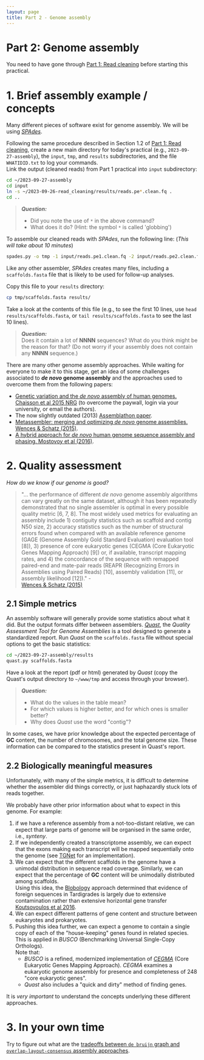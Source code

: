 ```yaml
---
layout: page
title: Part 2 - Genome assembly
---
```


<!-- Updated by Alexis Gkantiragas, 2023 -->

# Part 2: Genome assembly

You need to have gone through [Part 1: Read cleaning](pt-1-read-cleaning.html)
before starting this practical.

# 1. Brief assembly example / concepts

Many different pieces of software exist for genome assembly. We will be using
[*SPAdes*](https://cab.spbu.ru/software/spades/).

Following the same procedure described in Section 1.2 of
[Part 1: Read cleaning](pt-1-read-cleaning.html), create a new main directory
for today's practical (e.g., `2023-09-27-assembly`), the `input`, `tmp`,
and `results` subdirectories, and the file `WHATIDID.txt` to log your
commands.  
Link the output (cleaned reads) from Part 1 practical into `input` subdirectory:

```bash
cd ~/2023-09-27-assembly
cd input
ln -s ~/2023-09-26-read_cleaning/results/reads.pe*.clean.fq .
cd ..
```

> **_Question:_**  
> * Did you note the use of `*` in the above command?
> * What does it do? (Hint: the symbol `*` is called 'globbing')

To assemble our cleaned reads with *SPAdes*, run the following line: 
(_This will take about 10 minutes_)

```bash
spades.py -o tmp -1 input/reads.pe1.clean.fq -2 input/reads.pe2.clean.fq
```

Like any other assembler, *SPAdes* creates many files, including a 
`scaffolds.fasta` file that is likely to be used for follow-up 
analyses.  
<!-- [.](../../data/reference_assembly/output/scaffolds.fasta.gz?raw=true).   -->
Copy this file to your `results` directory:

```bash
cp tmp/scaffolds.fasta results/
```

Take a look at the contents of this file (e.g., to see the first 10 lines, use 
`head results/scaffolds.fasta`, or `tail results/scaffolds.fasta` to see the
last 10 lines).

> **_Question:_**  
> Does it contain a lot of **NNNN** sequences? What do you think might be the
> reason for that? (Do not worry if your assembly does not contain any **NNNN**
> sequence.)

There are many other genome assembly approaches. While waiting for everyone to
make it to this stage, get an idea of some challenges associated to **_de novo_
genome assembly** and the approaches used to overcome them from the following 
papers:

 * [Genetic variation and the *de novo* assembly of human genomes. Chaisson et al 2015 NRG](https://www.nature.com/articles/nrg3933)
   (to overcome the paywall, login via your university, or email the authors).
 * The now slightly outdated (2013) [Assemblathon paper](http://gigascience.biomedcentral.com/articles/10.1186/2047-217X-2-10).
 * [Metassembler: merging and optimizing *de novo* genome assemblies. Wences & Schatz (2015)](http://genomebiology.biomedcentral.com/articles/10.1186/s13059-015-0764-4).
 * [A hybrid approach for *de novo* human genome sequence assembly and phasing. Mostovoy et al (2016)](https://www.nature.com/articles/nmeth.3865).

# 2. Quality assessment

_How do we know if our genome is good?_

> "... the performance of different *de novo* genome assembly algorithms can 
> vary greatly on the same dataset, although it has been repeatedly demonstrated
> that no single assembler is optimal in every possible quality metric 
> [6, 7, 8]. The most widely used metrics for evaluating an assembly include 1)
> contiguity statistics such as scaffold and contig N50 size, 2) accuracy
> statistics such as the number of structural errors found when compared with an
> available reference genome (GAGE (Genome Assembly Gold Standard Evaluation)
> evaluation tool [8]), 3) presence of core eukaryotic genes (CEGMA (Core 
> Eukaryotic Genes Mapping Approach) [9]) or, if available, transcript mapping
> rates, and 4) the concordance of the sequence with remapped paired-end and
> mate-pair reads (REAPR (Recognizing Errors in Assemblies using Paired Reads) 
> [10], assembly validation [11], or assembly likelihood [12])." -  
> [Wences & Schatz (2015)](http://genomebiology.biomedcentral.com/articles/10.1186/s13059-015-0764-4)

## 2.1 Simple metrics

An assembly software will generally provide some statistics about what it did.
But the output formats differ between assemblers. [*Quast*](http://quast.sourceforge.net/quast),
the _Quality Assessment Tool for Genome Assemblies_ is a tool designed to
generate a standardized report. Run *Quast* on the `scaffolds.fasta`
file without special options to get the basic statistics:

```bash
cd ~/2023-09-27-assembly/results
quast.py scaffolds.fasta
```

Have a look at the report (pdf or html) generated by *Quast* (copy the Quast's
output directory to `~/www/tmp` and access through your browser).

> **_Question:_**  
> * What do the values in the table mean?
> * For which values is higher better, and for which ones is smaller better?
> * Why does *Quast* use the word "contig"?

In some cases, we have prior knowledge about the expected percentage of **GC** 
content, the number of chromosomes, and the total genome size. These information
can be compared to the statistics present in Quast's report.

## 2.2 Biologically meaningful measures

Unfortunately, with many of the simple metrics, it is difficult to determine
whether the assembler did things correctly, or just haphazardly stuck lots of
reads together.

We probably have other prior information about what to expect in this genome.
For example:

 1. if we have a reference assembly from a not-too-distant relative, we can
    expect that large parts of genome will be organised in the same order, i.e., 
    _synteny_.
 2. If we independently created a transcriptome assembly, we can expect that
    the exons making each transcript will be mapped sequentially onto the 
    genome (see [TGNet](http://github.com/ksanao/TGNet) for an implementation).
 4. We can expect that the different scaffolds in the genome have a unimodal
    distribution in sequence read coverage. Similarly, we can expect that the
    percentage of **GC** content will be unimodally distributed among scaffolds.  
    Using this idea, the [Blobology](https://github.com/sujaikumar/assemblage)
    approach determined that evidence of foreign sequences in Tardigrades is
    largely due to extensive contamination rather than extensive horizontal gene
    transfer [Koutsovoulos et al 2016](http://www.pnas.org/content/113/18/5053).
 5. We can expect different patterns of gene content and structure between
    eukaryotes and prokaryotes.
 6. Pushing this idea further, we can expect a genome to contain a single copy
    of each of the "house-keeping" genes found in related species. This is 
    applied in *BUSCO* (Benchmarking Universal Single-Copy Orthologs).  
    Note that:
    * *BUSCO* is a refined, modernized implementation of [*CEGMA*]("http://korflab.ucdavis.edu/Datasets/cegma/") 
      (Core Eukaryotic Genes Mapping Approach). *CEGMA* examines a eukaryotic
      genome assembly for presence and completeness of 248 "core eukaryotic genes".
    * *Quast* also includes a "quick and dirty" method of finding genes.

It is *very important* to understand the concepts underlying these different 
approaches.

# 3. In your own time

Try to figure out what are the [tradeoffs between `de bruijn` graph and 
`overlap-layout-consensus` assembly approaches](https://www.nature.com/articles/nrg3367).

